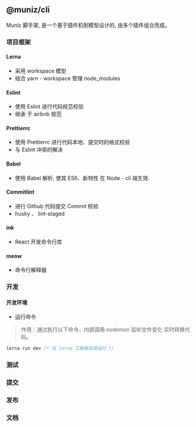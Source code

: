 ## @muniz/cli

Muniz 脚手架, 是一个基于插件机制模型设计的, 由多个插件组合而成。

### 项目框架

#### Lerna

- 采用 workspace 模型
- 结合 yarn - workspace 管理 node_modules

#### Eslint

- 使用 Eslint 进行代码规范校验
- 继承 于 airbnb 规范

#### Prettierrc

- 使用 Prettierrc 进行代码本地、提交时的格式校验
- 与 Eslint 冲突的解决

#### Babel

- 使用 Babel 解析, 使其 ES6、新特性 在 Node - cli 端生效.

#### Commitlint

- 进行 Github 代码提交 Commit 校验
- husky 、 lint-staged

#### ink

- React 开发命令行库

#### meow

- 命令行解释器

### 开发

#### 开发环境

- 运行命令

> 作用：通过执行以下命令，内部调用 nodemon 监听文件变化 实时转换代码。

```js
lerna run dev /* 在 lerna 工程根目录运行 */
```

### 测试

### 提交

### 发布

### 文档
